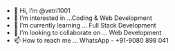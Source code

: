 - 👋 Hi, I’m @vetri1001
- 👀 I’m interested in ...Coding & Web Development
- 🌱 I’m currently learning ... Full Stack Development
- 💞️ I’m looking to collaborate on ... Web Development
- 📫 How to reach me ... WhatsApp - +91-9080 898 041

<!---
vetri1001/vetri1001 is a ✨ special ✨ repository because its `README.md` (this file) appears on your GitHub profile.
You can click the Preview link to take a look at your changes.
--->
